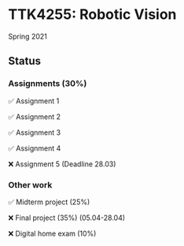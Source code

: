 # TTK4255: Robotic Vision
Spring 2021

## Status

### Assignments (30%)
:white_check_mark:  Assignment 1

:white_check_mark:  Assignment 2

:white_check_mark:  Assignment 3

:white_check_mark:  Assignment 4

:x:  Assignment 5 (Deadline 28.03)

### Other work

:white_check_mark:  Midterm project (25%)

:x:  Final project (35%) (05.04-28.04)

:x:  Digital home exam (10%)
